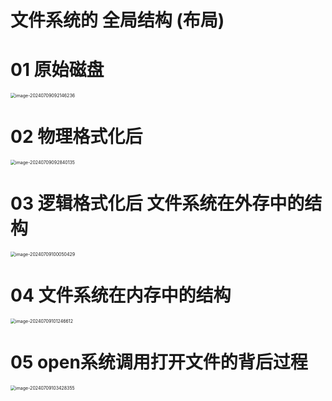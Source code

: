 # 文件系统的 全局结构 (布局)



# 01 原始磁盘

<img src="https://cvp.oss-cn-shanghai.aliyuncs.com/picgo/202407090921431.png" alt="image-20240709092146236" style="zoom:50%;" />



# 02 物理格式化后

<img src="https://cvp.oss-cn-shanghai.aliyuncs.com/picgo/202407090928286.png" alt="image-20240709092840135" style="zoom:50%;" />



# 03 逻辑格式化后 文件系统在外存中的结构

<img src="https://cvp.oss-cn-shanghai.aliyuncs.com/picgo/202407091000745.png" alt="image-20240709100050429" style="zoom:50%;" />



# 04 文件系统在内存中的结构

<img src="https://cvp.oss-cn-shanghai.aliyuncs.com/picgo/202407091012738.png" alt="image-20240709101246612" style="zoom:50%;" />



# 05 open系统调用打开文件的背后过程

<img src="https://cvp.oss-cn-shanghai.aliyuncs.com/picgo/202407091034234.png" alt="image-20240709103428355" style="zoom:50%;" />
